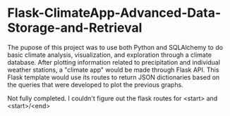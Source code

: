 # Flask-ClimateApp-Advanced-Data-Storage-and-Retrieval

The pupose of this project was to use both Python and SQLAlchemy to do basic climate analysis, visualization, and exploration through a climate database. After plotting information related to precipitation and individual weather stations, a "climate app" would be made through Flask API. This Flask template would use its routes to return JSON dictionaries based on the queries that were developed to plot the previous graphs. 

Not fully completed. I couldn't figure out the flask routes for &lt;start> and &lt;start>/&lt;end>

